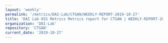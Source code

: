 ```yaml
---
layout: 'weekly'
permalink: '/metrics/DAI-Lab/CTGAN/WEEKLY-REPORT-2019-10-27'
title: 'DAI Lab OSS Metrics Metrics report for CTGAN | WEEKLY-REPORT-2019-10-27'
organization: 'DAI-Lab'
repository: 'CTGAN'
current_date: '2019-10-27'
---
```

